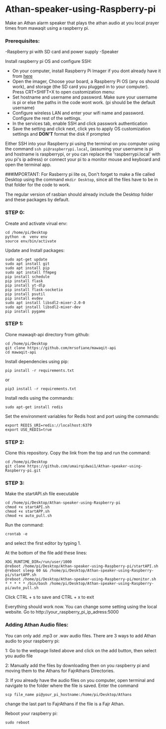# Athan-speaker-using-Raspberry-pi
Make an Athan alarm speaker that plays the athan audio at you local prayer times from mawaqit using a raspberry pi.

### Prerequisites: 
 -Raspberry pi with SD card and power supply
 -Speaker

Install raspberry pi OS and configure SSH:
 - On your computer, install Raspberry Pi Imager if you dont already have it from [here](https://www.raspberrypi.com/software/)
 - Open the imager, Choose your board, a Raspberry Pi OS (any os should work), and storage (the SD card you plugged in to your computer).
Press CRT+SHIFT+X to open customization menu: 
 - Set hostname and username and password. Make sure your username is pi or else the paths in the code wont work. (pi should be the default username)
 - Configure wireless LAN and enter your wifi name and password. Configure the rest of the settings.
 - In the services tab, enable SSH and click passwork authentication
 - Save the setting and click next, click yes to apply OS customization settings and **DON'T** format the disk if prompted

Either SSH into your Raspberry pi using the terminal on you computer using the command `ssh pi@raspberrypi.local`, (assuming your username is pi and hostname is raspberrypi, or you can replace the 'raspberrypi.local' with you pi's ip adress) or connect your pi to a monitor mouse and keyboard and open the terminal app.

###IMPORTANT:
For Rasberry pi lite os, Don't forget to make a file called Desktop using the command `mkdir Desktop`, since all the files have to be in that folder for the code to work.

The regular version of rasbian should already include the Desktop folder and these packages by default.

### STEP 0:
Create and activate virual env:
```
cd /home/pi/Desktop
python -m  venv env
source env/bin/activate
```
Update and Install packages:
```
sudo apt-get update
sudo apt install git
sudo apt install pip
sudo apt install ffmpeg
pip install schedule
pip install flask
pip install yt-dlp
pip install flask-socketio
pip install psutil
pip install evdev
sudo apt install libsdl2-mixer-2.0-0
sudo apt install libsdl2-mixer-dev
pip install pygame
```
### STEP 1:
Clone mawaqit-api directory from github:

```
cd /home/pi/Desktop
git clone https://github.com/mrsofiane/mawaqit-api
cd mawaqit-api
```

Install dependencies using pip:
```
pip install -r requirements.txt
```
or 
```
pip3 install -r requirements.txt
```
Install redis using the commands:
```
sudo apt-get install redis
```
Set the environment variables for Redis host and port using the commands:
```
export REDIS_URI=redis://localhost:6379
export USE_REDIS=true
```


### STEP 2:

Clone this repository. Copy the link from the top and run the command: 
```
cd /home/pi/Desktop
git clone https://github.com/umairqidwai1/Athan-speaker-using-Raspberry-pi.git
```


### STEP 3:
Make the startAPI.sh file executable
```
cd /home/pi/Desktop/Athan-speaker-using-Raspberry-pi
chmod +x startAPI.sh
chmod +x startAPP.sh
chmod +x auto_pull.sh
```
Run the command:
```
crontab -e
```
and select the first editor by typing 1.

At the bottom of the file add these lines:
```
XDG_RUNTIME_DIR=/run/user/1000
@reboot /home/pi/Desktop/Athan-speaker-using-Raspberry-pi/startAPI.sh
@reboot sleep 60 && /home/pi/Desktop/Athan-speaker-using-Raspberry-pi/startAPP.sh
@reboot /home/pi/Desktop/Athan-speaker-using-Raspberry-pi/monitor.sh
* * * * * /bin/bash /home/pi/Desktop/Athan-speaker-using-Raspberry-pi/auto_pull.sh
```
Click CTRL + s to save and CTRL + x to exit

Everything should work now. You can change some setting using the local website. Go to  http://your_raspberry_pi_ip_adress:5000


### Adding Athan Audio files:

You can only add .mp3 or .wav audio files. There are 3 ways to add Athan audio to your raspberry pi:

1: Go to the webpage listed above and click on the add button, then select you audio file

2: Manually add the files by downloading then on you raspberry pi and moving them to the Athans for FajrAthans Directories.

3: If you already have the audio files on you computer, open terminal and navigate to the folder where the file is saved. Enter the command 
```
scp file_name pi@your_pi_hostname:/home/pi/Desktop/Athans
```
change the last part to FajrAthans if the file is a Fajr Athan.


Reboot your raspberry pi:
```
sudo reboot
```
